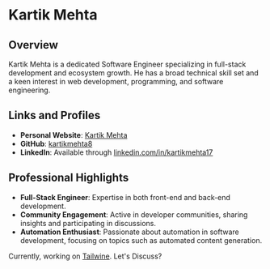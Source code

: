 # Kartik Mehta

## Overview

Kartik Mehta is a dedicated Software Engineer specializing in full-stack development and ecosystem growth. He has a broad technical skill set and a keen interest in web development, programming, and software engineering.

## Links and Profiles

-   **Personal Website**: [Kartik Mehta](https://mrmehta.in)
-   **GitHub**: [kartikmehta8](https://github.com/kartikmehta8)
-   **LinkedIn**: Available through [linkedin.com/in/kartikmehta17](https://www.linkedin.com/in/kartikmehta17)

## Professional Highlights

-   **Full-Stack Engineer**: Expertise in both front-end and back-end development.
-   **Community Engagement**: Active in developer communities, sharing insights and participating in discussions.
-   **Automation Enthusiast**: Passionate about automation in software development, focusing on topics such as automated content generation.

Currently, working on [Tailwine](https://www.tailwine.in). Let's Discuss?
